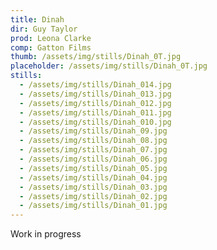 ```yaml
---
title: Dinah
dir: Guy Taylor
prod: Leona Clarke
comp: Gatton Films
thumb: /assets/img/stills/Dinah_0T.jpg
placeholder: /assets/img/stills/Dinah_0T.jpg
stills:
  - /assets/img/stills/Dinah_014.jpg
  - /assets/img/stills/Dinah_013.jpg
  - /assets/img/stills/Dinah_012.jpg
  - /assets/img/stills/Dinah_011.jpg
  - /assets/img/stills/Dinah_010.jpg
  - /assets/img/stills/Dinah_09.jpg
  - /assets/img/stills/Dinah_08.jpg
  - /assets/img/stills/Dinah_07.jpg
  - /assets/img/stills/Dinah_06.jpg
  - /assets/img/stills/Dinah_05.jpg
  - /assets/img/stills/Dinah_04.jpg
  - /assets/img/stills/Dinah_03.jpg
  - /assets/img/stills/Dinah_02.jpg
  - /assets/img/stills/Dinah_01.jpg
---
```


Work in progress
